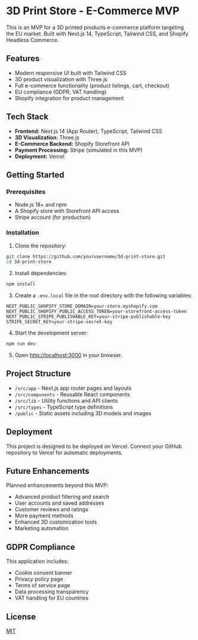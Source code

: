 # 3D Print Store - E-Commerce MVP

This is an MVP for a 3D printed products e-commerce platform targeting the EU market. Built with Next.js 14, TypeScript, Tailwind CSS, and Shopify Headless Commerce.

## Features

- Modern responsive UI built with Tailwind CSS
- 3D product visualization with Three.js
- Full e-commerce functionality (product listings, cart, checkout)
- EU compliance (GDPR, VAT handling)
- Shopify integration for product management

## Tech Stack

- **Frontend:** Next.js 14 (App Router), TypeScript, Tailwind CSS
- **3D Visualization:** Three.js
- **E-Commerce Backend:** Shopify Storefront API
- **Payment Processing:** Stripe (simulated in this MVP)
- **Deployment:** Vercel

## Getting Started

### Prerequisites

- Node.js 18+ and npm
- A Shopify store with Storefront API access
- Stripe account (for production)

### Installation

1. Clone the repository:

```bash
git clone https://github.com/yourusername/3d-print-store.git
cd 3d-print-store
```

2. Install dependencies:

```bash
npm install
```

3. Create a `.env.local` file in the root directory with the following variables:

```
NEXT_PUBLIC_SHOPIFY_STORE_DOMAIN=your-store.myshopify.com
NEXT_PUBLIC_SHOPIFY_PUBLIC_ACCESS_TOKEN=your-storefront-access-token
NEXT_PUBLIC_STRIPE_PUBLISHABLE_KEY=your-stripe-publishable-key
STRIPE_SECRET_KEY=your-stripe-secret-key
```

4. Start the development server:

```bash
npm run dev
```

5. Open [http://localhost:3000](http://localhost:3000) in your browser.

## Project Structure

- `/src/app` - Next.js app router pages and layouts
- `/src/components` - Reusable React components
- `/src/lib` - Utility functions and API clients
- `/src/types` - TypeScript type definitions
- `/public` - Static assets including 3D models and images

## Deployment

This project is designed to be deployed on Vercel. Connect your GitHub repository to Vercel for automatic deployments.

## Future Enhancements

Planned enhancements beyond this MVP:

- Advanced product filtering and search
- User accounts and saved addresses
- Customer reviews and ratings
- More payment methods
- Enhanced 3D customization tools
- Marketing automation

## GDPR Compliance

This application includes:

- Cookie consent banner
- Privacy policy page
- Terms of service page
- Data processing transparency
- VAT handling for EU countries

## License

[MIT](LICENSE)
